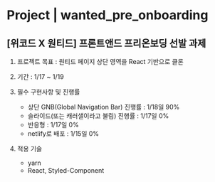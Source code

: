 # Project | wanted_pre_onboarding

## [위코드 X 원티드] 프론트앤드 프리온보딩 선발 과제

1. 프로젝트 목표 : 원티드 페이지 상단 영역을 React 기반으로 클론

2. 기간 : 1/17 ~ 1/19

3. 필수 구현사항 및 진행률

   - 상단 GNB(Global Navigation Bar) 진행률 : 1/18일 90%
   - 슬라이드(또는 캐러샐이라고 불림) 진행률 : 1/17일 0%
   - 반응형 : 1/17일 0%
   - netlify로 배포 : 1/15일 0%

4. 적용 기술
   - yarn
   - React, Styled-Component
